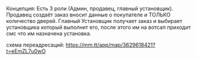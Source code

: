 Концепция:
Есть 3 роли (Админ, продавец, главный установщик). Продавец создаёт заказ вносит данные о покупателе и ТОЛЬКО количество дверей. 
Главный Установщик получает заказ и выбирает установщика который выполнит его, после этого им на вотсап приходит смс что им назначена установка.

схема переадресаций: https://mm.tt/app/map/3629618421?t=eEmZL7u0wO
